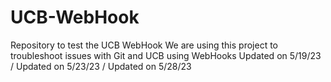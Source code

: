 # UCB-WebHook
Repository to test the UCB WebHook
We are using this project to troubleshoot issues with Git and UCB using WebHooks
Updated on 5/19/23
/ Updated on 5/23/23
/ Updated on 5/28/23
